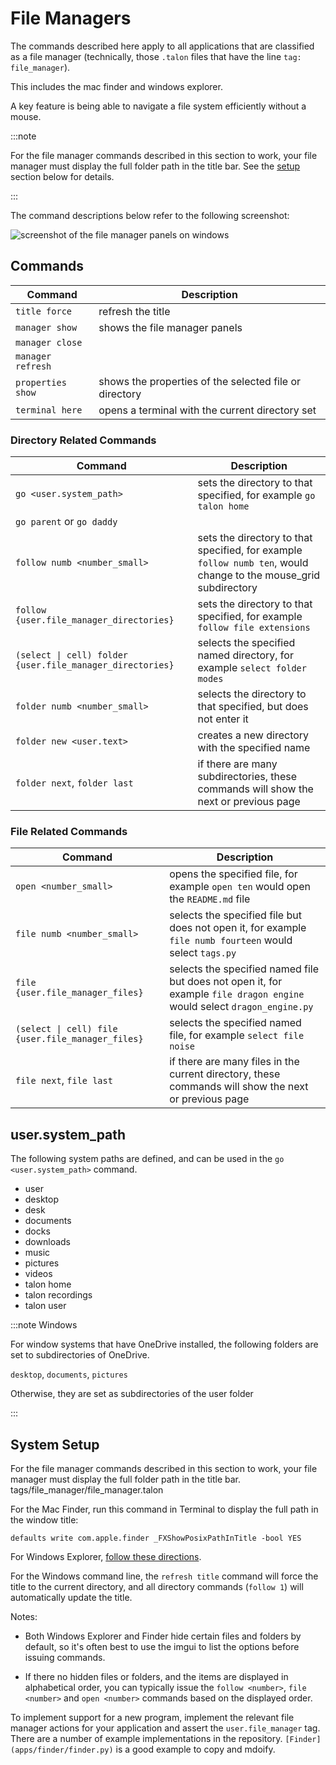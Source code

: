 # File Managers

The commands described here apply to all applications that are classified as a file manager
(technically, those `.talon` files that have the line `tag: file_manager`).

This includes the mac finder and windows explorer.

A key feature is being able to navigate a file system efficiently without a mouse.

:::note

For the file manager commands described in this section to work, your file manager must display the full folder path in the title bar.
See the [setup](#system-setup) section below for details.

:::

The command descriptions below refer to the following screenshot:

<img src="/img/file_manager_panels.png/"
    alt="screenshot of the file manager panels on windows"
/>

## Commands

| Command           | Description                                            |
| ----------------- | ------------------------------------------------------ |
| `title force`     | refresh the title                                      |
| `manager show`    | shows the file manager panels                          |
| `manager close`   |                                                        |
| `manager refresh` |                                                        |
| `properties show` | shows the properties of the selected file or directory |
| `terminal here`   | opens a terminal with the current directory set        |

### Directory Related Commands

| Command                                                   | Description                                                                                                      |
| --------------------------------------------------------- | ---------------------------------------------------------------------------------------------------------------- |
| `go <user.system_path>`                                   | sets the directory to that specified, for example `go talon home`                                                |
| `go parent` or `go daddy`                                 |                                                                                                                  |
| `follow numb <number_small>`                              | sets the directory to that specified, for example `follow numb ten`, would change to the mouse_grid subdirectory |
| `follow {user.file_manager_directories}`                  | sets the directory to that specified, for example `follow file extensions`                                       |
| `(select \| cell) folder {user.file_manager_directories}` | selects the specified named directory, for example `select folder modes`                                         |
| `folder numb <number_small>`                              | selects the directory to that specified, but does not enter it                                                   |
| `folder new <user.text>`                                  | creates a new directory with the specified name                                                                  |
| `folder next`, `folder last`                              | if there are many subdirectories, these commands will show the next or previous page                             |

### File Related Commands

| Command                                           | Description                                                                                                             |
| ------------------------------------------------- | ----------------------------------------------------------------------------------------------------------------------- |
| `open <number_small>`                             | opens the specified file, for example `open ten` would open the `README.md` file                                        |
| `file numb <number_small>`                        | selects the specified file but does not open it, for example `file numb fourteen` would select `tags.py`                |
| `file {user.file_manager_files}`                  | selects the specified named file but does not open it, for example `file dragon engine` would select `dragon_engine.py` |
| `(select \| cell) file {user.file_manager_files}` | selects the specified named file, for example `select file noise`                                                       |
| `file next`, `file last`                          | if there are many files in the current directory, these commands will show the next or previous page                    |

## user.system_path

The following system paths are defined, and can be used in the `go <user.system_path>` command.

- user
- desktop
- desk
- documents
- docks
- downloads
- music
- pictures
- videos
- talon home
- talon recordings
- talon user

:::note Windows

For window systems that have OneDrive installed, the following folders are set to subdirectories of OneDrive.

`desktop`, `documents`, `pictures`

Otherwise, they are set as subdirectories of the user folder

:::

## System Setup

For the file manager commands described in this section to work, your file manager must display the full folder path in the title bar. tags/file_manager/file_manager.talon

For the Mac Finder, run this command in Terminal to display the full path in the window title:

```
defaults write com.apple.finder _FXShowPosixPathInTitle -bool YES
```

For Windows Explorer, [follow these directions](https://www.howtogeek.com/121218/beginner-how-to-make-explorer-always-show-the-full-path-in-windows-8/).

For the Windows command line, the `refresh title` command will force the title to the current directory, and all directory commands (`follow 1`) will automatically update the title.

Notes:

- Both Windows Explorer and Finder hide certain files and folders by default, so it's often best to use the imgui to list the options before issuing commands.

- If there no hidden files or folders, and the items are displayed in alphabetical order, you can typically issue the `follow <number>`, `file <number>` and `open <number>` commands based on the displayed order.

To implement support for a new program, implement the relevant file manager actions for your application and assert the `user.file_manager` tag. There are a number of example implementations in the repository. `[Finder](apps/finder/finder.py)` is a good example to copy and mdoify.
